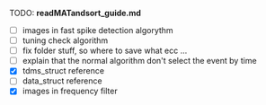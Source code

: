 TODO: **readMATandsort_guide.md**
- [ ] images in fast spike detection algorythm
- [ ] tuning check algorithm
- [ ] fix folder stuff, so where to save what ecc ...
- [ ] explain that the normal algorithm don't select the event by time
- [x] tdms_struct reference
- [ ] data_struct reference
- [x] images in frequency filter
